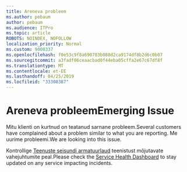```yaml
---
title: Areneva probleem
ms.author: pebaum
author: pebaum
ms.audience: ITPro
ms.topic: article
ROBOTS: NOINDEX, NOFOLLOW
localization_priority: Normal
ms.custom: 9000337
ms.openlocfilehash: f0e53c9f8a690783b088d2ca9174df8b2d6c0b07
ms.sourcegitcommit: a3fadf06ceaacbad0f44eba05cffa2e67c67df8f
ms.translationtype: MT
ms.contentlocale: et-EE
ms.lasthandoff: 04/25/2019
ms.locfileid: "33308387"
---
```

# <a name="emerging-issue"></a><span data-ttu-id="0c0df-102">Areneva probleem</span><span class="sxs-lookup"><span data-stu-id="0c0df-102">Emerging Issue</span></span>

<span data-ttu-id="0c0df-103">Mitu klienti on kurtnud on teatanud sarnane probleem.</span><span class="sxs-lookup"><span data-stu-id="0c0df-103">Several customers have complained about a problem similar to what you are reporting.</span></span> <span data-ttu-id="0c0df-104">Me uurime probleemi.</span><span class="sxs-lookup"><span data-stu-id="0c0df-104">We are looking into this issue.</span></span>

<span data-ttu-id="0c0df-105">Kontrollige [Teenuste seisundi armatuurlaud](https://admin.microsoft.com/adminportal/home#/servicehealth) teenistust mõjutavate vahejuhtumite peal.</span><span class="sxs-lookup"><span data-stu-id="0c0df-105">Please check the [Service Health Dashboard](https://admin.microsoft.com/adminportal/home#/servicehealth) to stay updated on any service impacting incidents.</span></span>